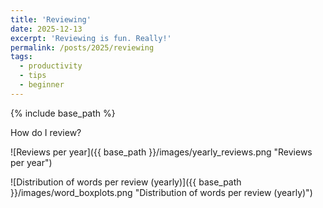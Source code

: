 ```yaml
---
title: 'Reviewing'
date: 2025-12-13
excerpt: 'Reviewing is fun. Really!'
permalink: /posts/2025/reviewing
tags:
  - productivity
  - tips
  - beginner
---
```


{% include base_path %}

How do I review?

![Reviews per year]({{ base_path }}/images/yearly_reviews.png "Reviews per year")

![Distribution of words per review (yearly)]({{ base_path }}/images/word_boxplots.png "Distribution of words per review (yearly)")